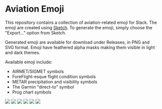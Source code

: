 # Aviation Emoji

This repository contains a collection of aviation-related emoji for Slack. The emoji are created using [Sketch](https://www.sketch.com). To generate the emoji, simply choose the "Export…" option from Sketch.

Generated emoji are available for download under Releases, in PNG and SVG format. Emoji have feathered alpha masks making them visible in light and dark themes.

Available emoji include:

* AIRMET/SIGMET symbols
* ForeFlight-esque flight condition symbols
* METAR precipitation and visibility symbols
* The Garmin "direct-to" symbol
* Prog chart symbols

<img src=https://i.imgur.com/dUbmpXp.png />
<img src=https://i.imgur.com/CbPV9Kp.png />
<img src=https://i.imgur.com/b6tudG9.png />
<img src=https://i.imgur.com/jLDKaYP.png />
<img src=https://i.imgur.com/8BjpcRG.png />
<img src=https://i.imgur.com/UQZuqch.png />
